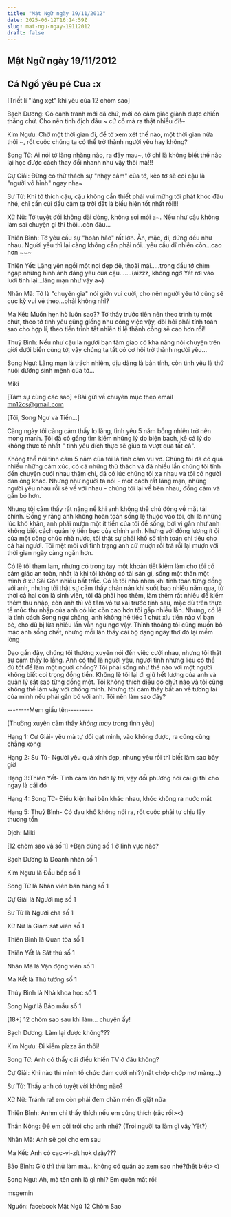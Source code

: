 ```yaml
---
title: "Mật Ngữ ngày 19/11/2012"
date: 2025-06-12T16:14:59Z
slug: mat-ngu-ngay-19112012
draft: false
---
```


## Mật Ngữ ngày 19/11/2012

## Cá Ngố yêu pé Cua :x

[Triết lí "lãng xẹt" khi yêu của 12 chòm sao]
 

 
 Bạch Dương: Có cạnh tranh mới đã chứ, mới có cảm giác giành được chiến thắng chứ. Cho nên tình địch đâu ~ cứ cố mà ra thật nhiều đi!~
 
 Kim Ngưu: Chờ một thời gian đi, để tớ xem xét thế nào, một
 thời gian nữa thôi ~, rốt cuộc chúng ta có thể trở thành người yêu hay không?
 
 Song Tử: Ai nói tớ lăng nhăng nào, ra đây mau~, tớ chỉ là không biết thế nào lại học được cách thay đổi nhanh như vậy thôi mà!!!
 
 Cự Giải: Đừng có thử thách sự "nhạy cảm" của tớ, kẻo tớ sẽ coi cậu là "người vô hình" ngay nha~
 
 Sư Tử: Khi tớ thích cậu, cậu không cần thiết phải vui mừng tới phát khóc đâu nhé, chỉ cần cúi đầu cảm tạ trời đất là biểu hiện tốt nhất rồi!!!
 
 Xử Nữ: Tớ tuyệt đối không dài dòng, không soi mói a~. Nếu như cậu không làm sai chuyện gì thì thôi...còn đâu...
 
 Thiên Bình: Tớ yêu cầu sự "hoàn hảo" rất lớn. Ăn, mặc, đi, đứng đều như nhau. Người yêu thì lại càng không cần phải nói...yêu cầu dĩ nhiên còn...cao hơn ~~~
 
 Thiên Yết: Lặng yên ngồi một nơi đẹp đẽ, thoải mái.....trong đầu tớ chìm ngập những hình ảnh đáng yêu của cậu.......(aizzz, không ngờ Yết rơi vào lưới tình lại...lãng mạn như vậy a~)
 
 Nhân Mã: Tớ là "chuyên gia" nói giỡn vui cười, cho nên người yêu tớ cũng sẽ cực kỳ vui vẻ theo...phải không nhỉ?
 
 Ma Kết: Muốn hẹn hò luôn sao?? Tớ thấy trước tiên nên theo trình tự một chút, theo tớ tình yêu cũng giống như công việc vậy, đòi hỏi phải tính toán sao cho hợp lí, theo tiến trình tất nhiên tỉ lệ thành công sẽ cao hơn rồi!!
 
 Thuỷ Bình: Nếu như cậu là người bạn tâm giao có khả năng nói chuyện trên giời dưới biển cùng tớ, vậy chúng ta tất có cơ hội trở thành người yêu...
 
 Song Ngư: Lãng mạn là trách nhiệm, dịu dàng là bản tính, còn tình yêu là thứ nuôi dưỡng sinh mệnh của tớ...
 
 Miki
 
 
 
 
[Tâm sự cùng các sao]
*Bài gửi về chuyên mục theo email mn12cs@gmail.com
 
[Tôi, Song Ngư và Tiền...]
 

 Càng ngày tôi càng cảm thấy lo lắng, tình yêu 5 năm bỗng nhiên trở nên mong manh. Tôi đã cố gắng tìm kiếm những lý do biện bạch, kể cả lý do không thực tế nhất " tình yêu đích thực sẽ giúp ta vượt qua tất cả".
 
Không thể nói tình cảm 5 năm của tôi là tình cảm vu vơ. Chúng tôi đã có quá nhiều những cảm xúc, có cả những thử thách và đã nhiều lần chúng tôi tính đến chuyện cưới nhau thậm chí, đã có lúc chúng tôi xa nhau và tôi có người đàn ông khác. Nhưng như người ta nói - một cách rất lãng mạn, những người yêu nhau rồi sẽ về với nhau - chúng tôi lại về bên nhau, đồng cảm và gắn bó hơn.
 
Nhưng tôi cảm thấy rất nặng nề khi anh không thể chủ động về mặt tài chính. Đồng ý rằng anh không hoàn toàn sống lệ thuộc vào tôi, chỉ là những lúc khó khăn, anh phải mượn một ít tiền của tôi để sống, bởi vì gần như anh không biết cách quản lý tiền bạc của chính anh. Nhưng với đồng lương ít ỏi của một công chức nhà nước, tôi thật sự phải khổ sở tính toán chi tiêu cho cả hai người. Tôi mệt mỏi với tình trạng anh cứ mượn rồi trả rồi lại mượn với thời gian ngày càng ngắn hơn.
 
Có lẽ tôi tham lam, nhưng có trong tay một khoản tiết kiệm làm cho tôi có cảm giác an toàn, nhất là khi tôi không có tài sản gì, sống một thân một mình ở xứ Sài Gòn nhiều bất trắc. Có lẽ tôi nhỏ nhen khi tính toán từng đồng với anh, nhưng tôi thật sự cảm thấy chán nản khi suốt bao nhiêu năm qua, từ thời cả hai còn là sinh viên, tôi đã phải học thêm, làm thêm rất nhiều để kiếm thêm thu nhập, còn anh thì vô tâm vô tư xài trước tính sau, mặc dù trên thực tế mức thu nhập của anh có lúc còn cao hơn tôi gấp nhiều lần. Nhưng, có lẽ là tính cách Song ngư chăng, anh không hề tiếc 1 chút xíu tiền nào vì bạn bè, cho dù bị lừa nhiều lần vẫn ngu ngơ vậy. Thỉnh thoảng tôi cũng muốn bỏ mặc anh sống chết, nhưng mỗi lần thấy cái bộ dạng ngây thơ đó lại mềm lòng
 
Dạo gần đây, chúng tôi thường xuyên nói đến việc cưới nhau, nhưng tôi thật sự cảm thấy lo lắng. Anh có thể là người yêu, người tình nhưng liệu có thể đủ tốt để làm một người chồng? Tôi phải sống như thế nào với một người không biết coi trọng đồng tiền. Không lẽ tôi lại đi giữ hết lương của anh và quản lý sát sao từng đồng một. Tôi không thích điều đó chút nào và tôi cũng không thể làm vậy với chồng mình.
Nhưng tôi cảm thấy bất an về tương lai của mình nếu phải gắn bó với anh. Tôi nên làm sao đây?
 
--------Mem giấu tên---------
 
 
 
 
[Thường xuyên cảm thấy *không may* trong tình yêu]
 

Hạng 1: Cự Giải- yêu mà tự dối gạt mình, vào không được, ra cũng cũng chẳng xong
 
Hạng 2: Sư Tử- Người yêu quá xinh đẹp, nhưng yêu rồi thì biết làm sao bây giờ
 
Hạng 3:Thiên Yết- Tình cảm lớn hơn lý trí, vậy đối phương nói cái gì thì cho ngay là cái đó
 
Hạng 4: Song Tử- Điều kiện hai bên khác nhau, khóc không ra nước mắt
 
Hạng 5: Thuỷ Bình- Có đau khổ không nói ra, rốt cuộc phải tự chịu lấy thương tổn
 
Dịch: Miki
 
 
 
 
[12 chòm sao và số 1]
*Bạn đứng số 1 ở lĩnh vực nào?
 


Bạch Dương là Doanh nhân số 1
 
Kim Ngưu là Đầu bếp số 1
 
Song Tử là Nhân viên bán hàng số 1
 
Cự Giải là Người mẹ số 1
 
Sư Tử là Người cha số 1
 
Xử Nữ là Giám sát viên số 1
 
Thiên Bình là Quan tòa số 1
 
Thiên Yết là Sát thủ số 1
 
Nhân Mã là Vận động viên số 1
 
Ma Kết là Thủ tướng số 1
 
Thủy Bình là Nhà khoa học số 1
 
Song Ngư là Bảo mẫu số 1
 
 
 
 
[18+] 12 chòm sao sau khi làm... chuyện ấy!
 


Bạch Dương: Làm lại được không???
 
Kim Ngưu: Đi kiếm pizza ăn thôi!
 
Song Tử: Anh có thấy cái điều khiển TV ở đâu không?
 
Cự Giải: Khi nào thì mình tổ chức đám cưới nhỉ?(mắt chớp chớp mơ màng...)
 
Sư Tử: Thấy anh có tuyệt vời không nào?
 
Xử Nữ: Tránh ra! em còn phải đem chăn mền đi giặt nữa
 
Thiên Bình: Anhm chỉ thấy thích nếu em cũng thích (rắc rối><)
 
Thần Nông: Để em cởi trói cho anh nhé? (Trói người ta làm gì vậy Yết?)
 
Nhân Mã: Anh sẽ gọi cho em sau
 
Ma Kết: Anh có cạc-vi-zít hok dzậy???
 
Bảo Bình: Giờ thì thử làm mà... không có quần áo xem sao nhé?(hết biết><)
 
Song Ngư: Àh, mà tên anh là gì nhỉ? Em quên mất rồi!
 
msgemin
 
Nguồn: facebook Mật Ngữ 12 Chòm Sao